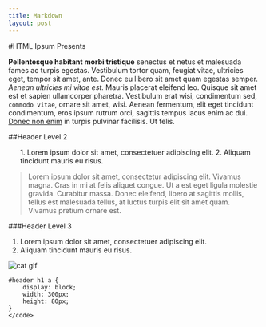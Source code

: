 ```yaml
---
title: Markdown
layout: post
---
```




#HTML Ipsum Presents
	       
<p><strong>Pellentesque habitant morbi tristique</strong> senectus et netus et malesuada fames ac turpis egestas. Vestibulum tortor quam, feugiat vitae, ultricies eget, tempor sit amet, ante. Donec eu libero sit amet quam egestas semper. <em>Aenean ultricies mi vitae est.</em> Mauris placerat eleifend leo. Quisque sit amet est et sapien ullamcorper pharetra. Vestibulum erat wisi, condimentum sed, <code>commodo vitae</code>, ornare sit amet, wisi. Aenean fermentum, elit eget tincidunt condimentum, eros ipsum rutrum orci, sagittis tempus lacus enim ac dui. <a href="#">Donec non enim</a> in turpis pulvinar facilisis. Ut felis.</p>

##Header Level 2
	       
<ol>
   1. Lorem ipsum dolor sit amet, consectetuer adipiscing elit.
   2. Aliquam tincidunt mauris eu risus.
</ol>

>Lorem ipsum dolor sit amet, consectetur adipiscing elit. Vivamus magna. Cras in mi at felis aliquet congue. Ut a est eget ligula molestie gravida. Curabitur massa. Donec eleifend, libero at sagittis mollis, tellus est malesuada tellus, at luctus turpis elit sit amet quam. Vivamus pretium ornare est.

###Header Level 3


   1. Lorem ipsum dolor sit amet, consectetuer adipiscing elit.</li>
   2. Aliquam tincidunt mauris eu risus.</li>


<img src="http://i.imgur.com/v1gUYem.gif" alt="cat gif">

```<code>
#header h1 a { 
	display: block; 
	width: 300px; 
	height: 80px; 
}
</code>
